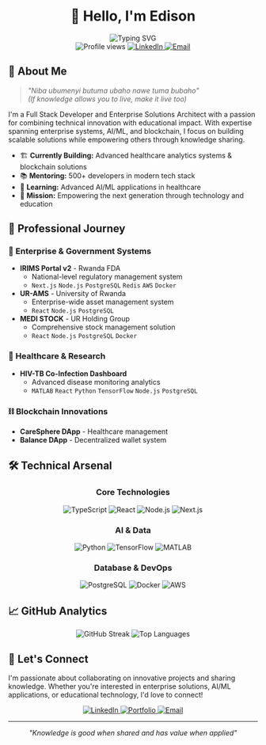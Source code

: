 # <div align="center">👋 Hello, I'm Edison</div>

<div align="center">
  <img src="https://readme-typing-svg.herokuapp.com?font=Fira+Code&size=25&duration=3000&pause=1000&center=true&vCenter=true&width=600&lines=Enterprise+Solutions+Architect;AI+%26+Blockchain+Innovator;Educational+Technology+Leader;Empowering+Through+Knowledge+Sharing" alt="Typing SVG" />
</div>

<div align="center">
  <img src="https://komarev.com/ghpvc/?username=codeWithEdison&color=blue" alt="Profile views" />
  <a href="https://www.linkedin.com/in/uwihanganye-edison-7b2970236">
    <img src="https://img.shields.io/badge/LinkedIn-Connect-blue?style=flat-square&logo=linkedin" alt="LinkedIn" />
  </a>
  <a href="mailto:edsnkvn@gmail.com">
    <img src="https://img.shields.io/badge/Email-Contact-red?style=flat-square&logo=gmail" alt="Email" />
  </a>
</div>

## 💫 About Me

> *"Niba ubumenyi butuma ubaho nawe tuma bubaho"*  
> *(If knowledge allows you to live, make it live too)*

I'm a Full Stack Developer and Enterprise Solutions Architect with a passion for combining technical innovation with educational impact. With expertise spanning enterprise systems, AI/ML, and blockchain, I focus on building scalable solutions while empowering others through knowledge sharing.

- 🏗️ **Currently Building:** Advanced healthcare analytics systems & blockchain solutions
- 📚 **Mentoring:** 500+ developers in modern tech stack
- 🌱 **Learning:** Advanced AI/ML applications in healthcare
- 🎯 **Mission:** Empowering the next generation through technology and education

## 🚀 Professional Journey

### 🏢 Enterprise & Government Systems
- **IRIMS Portal v2** - Rwanda FDA
  - National-level regulatory management system
  - `Next.js` `Node.js` `PostgreSQL` `Redis` `AWS` `Docker`
- **UR-AMS** - University of Rwanda
  - Enterprise-wide asset management system
  - `React` `Node.js` `PostgreSQL`
- **MEDI STOCK** - UR Holding Group
  - Comprehensive stock management solution
  - `React` `Node.js` `PostgreSQL` `Docker`

### 🔬 Healthcare & Research
- **HIV-TB Co-Infection Dashboard**
  - Advanced disease monitoring analytics
  - `MATLAB` `React` `Python` `TensorFlow` `Node.js` `PostgreSQL`

### ⛓️ Blockchain Innovations
- **CareSphere DApp** - Healthcare management
- **Balance DApp** - Decentralized wallet system

## 🛠️ Technical Arsenal

<div align="center">

### Core Technologies
![TypeScript](https://img.shields.io/badge/-TypeScript-3178C6?style=for-the-badge&logo=typescript&logoColor=white)
![React](https://img.shields.io/badge/-React-61DAFB?style=for-the-badge&logo=react&logoColor=black)
![Node.js](https://img.shields.io/badge/-Node.js-339933?style=for-the-badge&logo=node.js&logoColor=white)
![Next.js](https://img.shields.io/badge/-Next.js-000000?style=for-the-badge&logo=next.js&logoColor=white)

### AI & Data
![Python](https://img.shields.io/badge/-Python-3776AB?style=for-the-badge&logo=python&logoColor=white)
![TensorFlow](https://img.shields.io/badge/-TensorFlow-FF6F00?style=for-the-badge&logo=tensorflow&logoColor=white)
![MATLAB](https://img.shields.io/badge/-MATLAB-0076A8?style=for-the-badge&logo=mathworks&logoColor=white)

### Database & DevOps
![PostgreSQL](https://img.shields.io/badge/-PostgreSQL-336791?style=for-the-badge&logo=postgresql&logoColor=white)
![Docker](https://img.shields.io/badge/-Docker-2496ED?style=for-the-badge&logo=docker&logoColor=white)
![AWS](https://img.shields.io/badge/-AWS-232F3E?style=for-the-badge&logo=amazon-aws&logoColor=white)

</div>

## 📈 GitHub Analytics

<div align="center">
  <img src="https://github-readme-streak-stats.herokuapp.com/?user=codeWithEdison&theme=tokyonight" alt="GitHub Streak" />
  <img src="https://github-readme-stats.vercel.app/api/top-langs/?username=codeWithEdison&layout=compact&theme=tokyonight" alt="Top Languages" />
</div>

## 🤝 Let's Connect

I'm passionate about collaborating on innovative projects and sharing knowledge. Whether you're interested in enterprise solutions, AI/ML applications, or educational technology, I'd love to connect!

<div align="center">
  <a href="https://www.linkedin.com/in/uwihanganye-edison-7b2970236">
    <img src="https://img.shields.io/badge/LinkedIn-Connect-blue?style=for-the-badge&logo=linkedin" alt="LinkedIn" />
  </a>
  <a href="https://codewithedison.github.io/codeWithEdison-portifolio/">
    <img src="https://img.shields.io/badge/Portfolio-Visit-success?style=for-the-badge&logo=github" alt="Portfolio" />
  </a>
  <a href="mailto:edsnkvn@gmail.com">
    <img src="https://img.shields.io/badge/Email-Contact-red?style=for-the-badge&logo=gmail" alt="Email" />
  </a>
</div>

---
<div align="center">
<i>"Knowledge is good when shared and has value when applied"</i>
</div>
